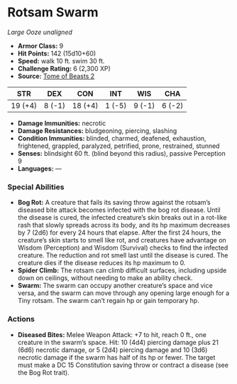 # Rotsam Swarm

*Large* *Ooze* *unaligned*

- **Armor Class:** 9
- **Hit Points:** 142 (15d10+60)
- **Speed:** walk 10 ft. swim 30 ft.
- **Challenge Rating:** 6 (2,300 XP)
- **Source:** [Tome of Beasts 2](https://koboldpress.com/kpstore/product/tome-of-beasts-2-for-5th-edition/)

| STR | DEX | CON | INT | WIS | CHA |
| --- | --- | --- | --- | --- | --- |
| 19 (+4) | 8 (-1) | 18 (+4) | 1 (-5) | 9 (-1) | 6 (-2) |

- **Damage Immunities:** necrotic
- **Damage Resistances:** bludgeoning, piercing, slashing
- **Condition Immunities:** blinded, charmed, deafened, exhaustion, frightened, grappled, paralyzed, petrified, prone, restrained, stunned
- **Senses:** blindsight 60 ft. (blind beyond this radius), passive Perception 9
- **Languages:** —
### Special Abilities
- **Bog Rot:** A creature that fails its saving throw against the rotsam’s diseased bite attack becomes infected with the bog rot disease. Until the disease is cured, the infected creature’s skin breaks out in a rot-like rash that slowly spreads across its body, and its hp maximum decreases by 7 (2d6) for every 24 hours that elapse. After the first 24 hours, the creature’s skin starts to smell like rot, and creatures have advantage on Wisdom (Perception) and Wisdom (Survival) checks to find the infected creature. The reduction and rot smell last until the disease is cured. The creature dies if the disease reduces its hp maximum to 0.
- **Spider Climb:** The rotsam can climb difficult surfaces, including upside down on ceilings, without needing to make an ability check.
- **Swarm:** The swarm can occupy another creature’s space and vice versa, and the swarm can move through any opening large enough for a Tiny rotsam. The swarm can’t regain hp or gain temporary hp.
### Actions
- **Diseased Bites:** Melee Weapon Attack: +7 to hit, reach 0 ft., one creature in the swarm’s space. Hit: 10 (4d4) piercing damage plus 21 (6d6) necrotic damage, or 5 (2d4) piercing damage and 10 (3d6) necrotic damage if the swarm has half of its hp or fewer. The target must make a DC 15 Constitution saving throw or contract a disease (see the Bog Rot trait).
